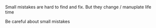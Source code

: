  Small mistakes are hard to find and fix. But they change / manuplate life time

 Be careful about small mistakes

